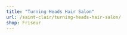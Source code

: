 ```yaml
---
title: "Turning Heads Hair Salon"
url: /saint-clair/turning-heads-hair-salon/
shop: Friseur
---
```

